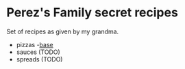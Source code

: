 # Perez's Family secret recipes

Set of recipes as given by my grandma.

- pizzas
    -[base](./pizzas/base.md)
- sauces (TODO)
- spreads (TODO)
